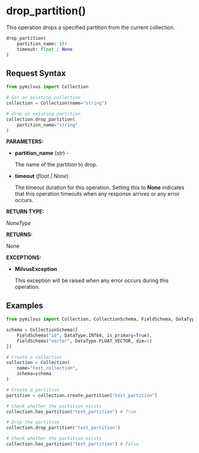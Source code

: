 
# drop_partition()

This operation drops a specified partition from the current collection.

```python
drop_partition(
    partition_name: str
    timeout: float | None
)
```

## Request Syntax

```python
from pymilvus import Collection

# Get an existing collection
collection = Collection(name="string")

# drop an existing partition
collection.drop_partition(
    partition_name="string"
)
```

__PARAMETERS:__

- __partition_name__ (_str_) -

    The name of the partition to drop.

- __timeout__ (_float _|_ None_)  

    The timeout duration for this operation. Setting this to __None__ indicates that this operation timeouts when any response arrives or any error occurs.

__RETURN TYPE:__

_NoneType_

__RETURNS:__

None

__EXCEPTIONS:__

- __MilvusException__

    This exception will be raised when any error occurs during this operation.

## Examples

```python
from pymilvus import Collection, CollectionSchema, FieldSchema, DataType

schema = CollectionSchema([
    FieldSchema("id", DataType.INT64, is_primary=True),
    FieldSchema("vector", DataType.FLOAT_VECTOR, dim=5)
])

# Create a collection
collection = Collection(
    name="test_collection",
    schema=schema
)

# Create a partition
partition = collection.create_partition("test_partition")

# Check whether the partition exists
collection.has_partition("test_partition") # True

# Drop the partition
collection.drop_partition("test_partition")

# Check whether the partition exists
collection.has_partition("test_partition") # False
```

